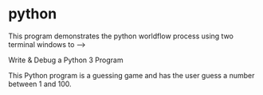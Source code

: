 # python

This program demonstrates the python worldflow process using two terminal windows to --> 

Write & Debug a Python 3 Program 

This Python program is a guessing game and has the user guess a number between 1 and 100. 
